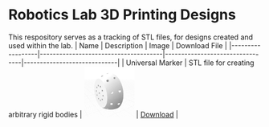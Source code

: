 # Robotics Lab 3D Printing Designs

This respository serves as a tracking of STL files, for designs created and used within the lab.
| Name             | Description                          | Image                           | Download File               |
|------------------|--------------------------------------|---------------------------------|-----------------------------|
| Universal Marker     | STL file for creating arbitrary rigid bodies | <img src="images/universal_marker.png" width="100">          | [Download](files/optitrack/Universal_Marker_3.stl)     |


